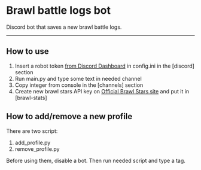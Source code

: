 # Brawl battle logs bot
Discord bot that saves a new brawl battle logs.
___
## How to use
1. Insert a robot token [from Discord Dashboard](https://discord.com/developers/applications) in config.ini in the [discord] section
2. Run main.py and type some text in needed channel
3. Copy integer from console in the [channels] section
4. Create new brawl stars API key on [Official Brawl Stars site](https://developer.brawlstars.com/#/new-key) and put it in [brawl-stats]


## How to add/remove a new profile
There are two script: 
1. add_profile.py 
2. remove_profile.py 

Before using them, disable a bot. Then run needed script and type a tag.
